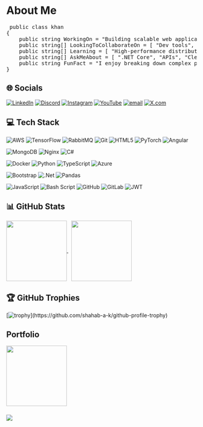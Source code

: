 # About Me

<pre lang="csharp"> public class khan
{
    public string WorkingOn = "Building scalable web applications using .NET Core and Angular, with a focus on performance, clean architecture, and maintainability.";
    public string[] LookingToCollaborateOn = [ "Dev tools", "APIs", "Enterprise solutions" ]; 
    public string[] Learning = [ "High-performance distributed systems", "Frameworks for real-world scalability" ]; 
    public string[] AskMeAbout = [ ".NET Core", "APIs", "Clean code", "System design" ]; 
    public string FunFact = "I enjoy breaking down complex problems into simple, elegant solutions.";
} </pre>


## 🌐 Socials
[![LinkedIn](https://img.shields.io/badge/LinkedIn-%230077B5.svg?logo=linkedin&logoColor=white)](https://linkedin.com/in/khan-shahab) [![Discord](https://img.shields.io/badge/Discord-%237289DA.svg?logo=discord&logoColor=white)](https://discord.gg/NotSoVibranium) [![Instagram](https://img.shields.io/badge/Instagram-%23E4405F.svg?logo=Instagram&logoColor=white)](https://instagram.com/shahab_a_k) [![YouTube](https://img.shields.io/badge/YouTube-%23FF0000.svg?logo=YouTube&logoColor=white)](https://youtube.com/@Themrkrazzi) [![email](https://img.shields.io/badge/Email-D14836?logo=gmail&logoColor=white)](mailto:shahab.a.k@outlook.com) [![X.com](https://img.shields.io/badge/X-black.svg?logo=X&logoColor=white)](https://x.com/shahab_a_k)

## 💻 Tech Stack

<!-- 🟠 Oranges -->
![AWS](https://img.shields.io/badge/AWS-%23FF9900.svg?style=flat&logo=amazon-aws&logoColor=white)
![TensorFlow](https://img.shields.io/badge/TensorFlow-%23FF6F00.svg?style=flat&logo=TensorFlow&logoColor=white)
![RabbitMQ](https://img.shields.io/badge/rabbitmq-FF6600?style=flat&logo=rabbitmq&logoColor=white)
![Git](https://img.shields.io/badge/git-%23F05033.svg?style=flat&logo=git&logoColor=white)
![HTML5](https://img.shields.io/badge/html5-%23E34F26.svg?style=flat&logo=html5&logoColor=white)
![PyTorch](https://img.shields.io/badge/PyTorch-%23EE4C2C.svg?style=flat&logo=PyTorch&logoColor=white)
![Angular](https://img.shields.io/badge/angular-%23DD0031.svg?style=flat&logo=angular&logoColor=white)

<!-- 🟢 Greens -->
![MongoDB](https://img.shields.io/badge/MongoDB-%234ea94b.svg?style=flat&logo=mongodb&logoColor=white)
![Nginx](https://img.shields.io/badge/nginx-%23009639.svg?style=flat&logo=nginx&logoColor=white)
![C#](https://img.shields.io/badge/c%23-%23239120.svg?style=flat&logo=csharp&logoColor=white)

<!-- 🔵 Blues -->
![Docker](https://img.shields.io/badge/docker-%230db7ed.svg?style=flat&logo=docker&logoColor=white)
![Python](https://img.shields.io/badge/python-3670A0?style=flat&logo=python&logoColor=ffdd54)
![TypeScript](https://img.shields.io/badge/typescript-%23007ACC.svg?style=flat&logo=typescript&logoColor=white)
![Azure](https://img.shields.io/badge/azure-%230072C6.svg?style=flat&logo=microsoftazure&logoColor=white)

<!-- 🟣 Purples -->
![Bootstrap](https://img.shields.io/badge/bootstrap-%238511FA.svg?style=flat&logo=bootstrap&logoColor=white)
![.Net](https://img.shields.io/badge/.NET-5C2D91?style=flat&logo=.net&logoColor=white)
![Pandas](https://img.shields.io/badge/pandas-%23150458.svg?style=flat&logo=pandas&logoColor=white)

<!-- ⚫ Blacks -->
![JavaScript](https://img.shields.io/badge/javascript-%23323330.svg?style=flat&logo=javascript&logoColor=%23F7DF1E)
![Bash Script](https://img.shields.io/badge/bash_script-%23121011.svg?style=flat&logo=gnu-bash&logoColor=white)
![GitHub](https://img.shields.io/badge/github-%23121011.svg?style=flat&logo=github&logoColor=white)
![GitLab](https://img.shields.io/badge/gitlab-%23181717.svg?style=flat&logo=gitlab&logoColor=white)
![JWT](https://img.shields.io/badge/JWT-black?style=flat&logo=JSON%20web%20tokens)


## 📊 GitHub Stats
<!--
![](https://github-readme-stats.vercel.app/api?username=shahab-a-k&theme=one_dark_pro&hide_border=true&include_all_commits=true&count_private=true)<br/>
![](https://nirzak-streak-stats.vercel.app/?user=shahab-a-k&theme=one_dark_pro&hide_border=true)<br/>
![](https://github-readme-stats.vercel.app/api/top-langs/?username=shahab-a-k&theme=one_dark_pro&hide_border=true&include_all_commits=true&count_private=true&layout=compact)
-->

<!--
<a href="https://github.com/shahab-a-k">
  <img height ="190em" align="center" src="https://github-readme-stats.vercel.app/api?username=shahab-a-k&theme=one_dark_pro&hide_border=true&include_all_commits=true&count_private=true" alt="Shahab Khan's GitHub Stats" />
</a> &nbsp;

<a href="https://github.com/shahab-a-k">
  <img height ="190em" align="center" src="https://github-readme-stats.vercel.app/api/top-langs/?username=shahab-a-k&hide=ejs,html&title_color=ffffff&text_color=c9cacc&border_color=21262d&icon_color=2bbc8a&bg_color=0D1117&langs_count=3" />
</a> &nbsp;
-->

<a href="https://github.com/shahab-a-k">
  <img height="160" align="center" src="https://nirzak-streak-stats.vercel.app/?user=shahab-a-k&theme=dark&hide_border=true" style="border:0;" />
</a>&nbsp;
<a href="https://github.com/shahab-a-k">
  <img height ="160em" align="center" src="https://github-readme-stats.vercel.app/api/top-langs/?username=shahab-a-k&theme=dark&hide_border=true&include_all_commits=true&count_private=true&layout=compact" />
</a>

## 🏆 GitHub Trophies
[![trophy](https://github-profile-trophy.vercel.app/?username=shahab-a-k&theme=gruvbox&row=1&column=8&no-frame=true&margin-w=5&rank=-C,-?)](https://github.com/shahab-a-k/github-profile-trophy)

## Portfolio
<!--[![Portfolio Preview](https://portfolio.khan-cloud.com/assets/preview.png)](https://portfolio.khan-cloud.com)-->
<a href="https://portfolio.khan-cloud.com">
  <img height="160em" align="center" src="https://portfolio.khan-cloud.com/assets/preview.png" />
</a>

<!--
### ✍️ Wisdom Corner
![](https://quotes-github-readme.vercel.app/api?type=horizontal&theme=dark)
-->


### ![](https://komarev.com/ghpvc/?username=shahab-a-k)

<!--
### 🔝 Top Contributed Repo
![](https://github-contributor-stats.vercel.app/api?username=shahab-a-k&limit=5&theme=one_dark_pro&hide_border=true&combine_all_yearly_contributions=true)
-->
